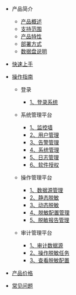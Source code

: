 <!-- 请勿添加产品标题，标题行将由系统自动增加，名称将于您申请邮件提供的仓库名称一致 -->

* 产品简介
   * [产品概述](/data_masking/concepts/overeview)
   * [支持范围](/data_masking/concepts/support)
   * [产品特性](/data_masking/concepts/feature)
   * [部署方式](/data_masking/concepts/deployment)
   * [数据盘说明](/data_masking/concepts/shujupan)
* [快速上手](/data_masking/start)
* [操作指南](/data_masking/operation)

   * 登录

     * [1、登录系统](/data_masking/operation/login/login)
   * 系统管理平台

     * [1、监控墙](/data_masking/operation/sysmanage/monitor)
     * [2、用户管理](/data_masking/operation/manage/usermanage)
     * [3、告警管理](/data_masking/operation/sysmanage/alert)
     * [4、系统管理](/data_masking/operation/manage/sysmanage)
     * [5、日志管理](/data_masking/operation/manage/logmanage)
     * [6、软件授权](/data_masking/operation/manage/license)
   * 操作管理平台  
     * [1、数据源管理](/data_masking/operation/rule/datasource)
     * [2、静态脱敏](/data_masking/operation/rule/sdm)
     * [3、动态脱敏](/data_masking/operation/rule/ddm)
     * [4、脱敏配置管理](/data_masking/operation/rule/config)
     * [5、脱敏报告管理](/data_masking/operation/rule/report)
   * 审计管理平台
     * [1、审计数据源](/data_masking/operation/audit/audsource)
     * [2、操作脱敏任务](/data_masking/operation/audit/audtask)
     * [3、查看脱敏配置](/data_masking/operation/audit/viewconfig)
* [产品价格](/data_masking/price)
* [常见问题](/data_masking/faq)
